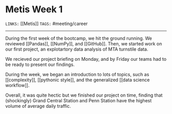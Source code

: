 # Metis Week 1
`LINKS:` [[Metis]]
`TAGS:` #meeting/career

---
During the first week of the bootcamp, we hit the ground running. We reviewed [[Pandas]], [[NumPy]], and [[GitHub]]. Then, we started work on our first project, an explotartory data analysis of MTA turnstile data.

We recieved our project briefing on Monday, and by Friday our teams had to be ready to present our findings. 

During the week, we began an introduction to lots of topics, such as [[complexity]], [[pythonic style]], and the generalized [[data science workflow]]. 

Overall, it was quite hectic but we finished our project on time, finding that (shockingly) Grand Central Station and Penn Station have the highest volume of average daily traffic. 
